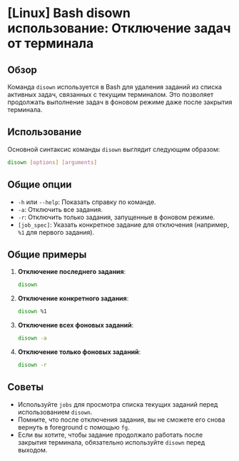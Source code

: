 # [Linux] Bash disown использование: Отключение задач от терминала

## Обзор
Команда `disown` используется в Bash для удаления заданий из списка активных задач, связанных с текущим терминалом. Это позволяет продолжать выполнение задач в фоновом режиме даже после закрытия терминала.

## Использование
Основной синтаксис команды `disown` выглядит следующим образом:

```bash
disown [options] [arguments]
```

## Общие опции
- `-h` или `--help`: Показать справку по команде.
- `-a`: Отключить все задания.
- `-r`: Отключить только задания, запущенные в фоновом режиме.
- `[job_spec]`: Указать конкретное задание для отключения (например, `%1` для первого задания).

## Общие примеры
1. **Отключение последнего задания**:
   ```bash
   disown
   ```

2. **Отключение конкретного задания**:
   ```bash
   disown %1
   ```

3. **Отключение всех фоновых заданий**:
   ```bash
   disown -a
   ```

4. **Отключение только фоновых заданий**:
   ```bash
   disown -r
   ```

## Советы
- Используйте `jobs` для просмотра списка текущих заданий перед использованием `disown`.
- Помните, что после отключения задания, вы не сможете его снова вернуть в foreground с помощью `fg`.
- Если вы хотите, чтобы задание продолжало работать после закрытия терминала, обязательно используйте `disown` перед выходом.